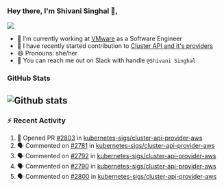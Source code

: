 ### Hey there, I'm Shivani Singhal 👋, 
![](https://komarev.com/ghpvc/?username=shivi28&color=green)

- 🔭 I’m currently working at [VMware](https://tanzu.vmware.com/) as a Software Engineer
- 👯 I have recently started contribution to [Cluster API and it's providers](https://github.com/kubernetes-sigs/cluster-api)
- 😄 Pronouns: she/her
- 💞️ You can reach me out on Slack with handle `@Shivani Singhal` 


### GitHub Stats

![Github stats](https://github-readme-stats.vercel.app/api?username=shivi28&count_private=true&show_icons=true&theme=dark&include_all_commits=true)
---

### :zap: Recent Activity

<!--START_SECTION:activity-->
1. 💪 Opened PR [#2803](https://github.com/kubernetes-sigs/cluster-api-provider-aws/pull/2803) in [kubernetes-sigs/cluster-api-provider-aws](https://github.com/kubernetes-sigs/cluster-api-provider-aws)
2. 🗣 Commented on [#2781](https://github.com/kubernetes-sigs/cluster-api-provider-aws/issues/2781) in [kubernetes-sigs/cluster-api-provider-aws](https://github.com/kubernetes-sigs/cluster-api-provider-aws)
3. 🗣 Commented on [#2792](https://github.com/kubernetes-sigs/cluster-api-provider-aws/issues/2792) in [kubernetes-sigs/cluster-api-provider-aws](https://github.com/kubernetes-sigs/cluster-api-provider-aws)
4. 🗣 Commented on [#2790](https://github.com/kubernetes-sigs/cluster-api-provider-aws/issues/2790) in [kubernetes-sigs/cluster-api-provider-aws](https://github.com/kubernetes-sigs/cluster-api-provider-aws)
5. 🗣 Commented on [#2800](https://github.com/kubernetes-sigs/cluster-api-provider-aws/issues/2800) in [kubernetes-sigs/cluster-api-provider-aws](https://github.com/kubernetes-sigs/cluster-api-provider-aws)
<!--END_SECTION:activity-->


